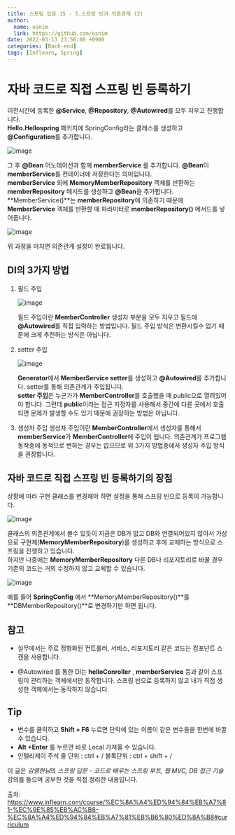 ```yaml
---
title: 스프링 입문 15 - 5.스프링 빈과 의존관계 (2)
author:
  name: osnim
  link: https://github.com/osnim
date: 2022-03-13 23:56:00 +0900
categories: [Back-end]
tags: [Inflearn, Spring]
---
```


# 자바 코드로 직접 스프링 빈 등록하기

이전시간에 등록한 **@Service**, **@Repository**, **@Autowired**를 모두 지우고 진행합니다.<br>
**Hello.Hellospring** 패키지에 SpringConfig라는 클래스를 생성하고 **@Configuration**를 추가합니다.

![image](https://user-images.githubusercontent.com/79408217/158066407-cb5c8c8b-851b-43be-8c0b-196dc79eeae0.png)

그 후 **@Bean** 어노테이션과 함께 **memberService** 를 추가합니다. **@Bean**이 **memberService**를 컨테이너에 저장한다는 의미입니다.<br>
**memberService** 외에 **MemoryMemberRepository** 객체를 반환하는 **memberRepository** 메서드를 생성하고 **@Bean**을 추가합니다.<br>
**MemberService()**는 **memberRepository**에 의존하기 때문에 **MemberService** 객체를 반환할 때 파라미터로 **memberRepository()** 메서드를 넣어줍니다.<br>

![image](https://user-images.githubusercontent.com/79408217/158066580-2f85fd85-2284-4c18-8422-ccad56aac3c2.png)

위 과정을 마치면 의존관계 설정이 완료됩니다.

## DI의 3가지 방법

1. 필드 주입

   ![image](https://user-images.githubusercontent.com/79408217/158066828-e9f28e95-beec-4b63-9b7e-d9be92293d60.png)

   필드 주입이란 **MemberController** 생성자 부분을 모두 지우고 필드에 **@Autowired**를 직접 입력하는 방법입니다. 필드 주입 방식은 변환시킬수 없기 때문에 크게 추천하는 방식은 아닙니다.

2. setter 주입

   ![image](https://user-images.githubusercontent.com/79408217/158066961-c8fe5b35-7b11-4e74-b1b8-dbc886540bde.png)

   **Generator**에서 **MemberService setter**를 생성하고 **@Autowired**를 추가합니다. setter를 통해 의존관계가 주입됩니다. <br>
   **setter 주입**은 누군가가 **MemberController**를 호출했을 때 public으로 열려있어야 합니다. 그런데 **public**이라는 접근 지정자를 사용해서 중간에 다른 곳에서 호출되면 문제가 발생할 수도 있기 때문에 권장하는 방법은 아닙니다.

3. 생성자 주입
   생성자 주입이란 **MemberController**에서 생성자를 통해서 **memberService**가 **MemberController**에 주입이 됩니다. 의존관계가 프로그램 동작중에 동적으로 변하는 경우는 없으므로 위 3가지 방법중에서 생성자 주입 방식을 권장합니다.

## 자바 코드로 직접 스프링 빈 등록하기의 장점

상황에 따라 구현 클래스를 변경해야 하면 설정을 통해 스프링 빈으로 등록이 가능합니다.

![image](https://user-images.githubusercontent.com/79408217/158067464-0b839a2d-2ec2-4838-b679-afbba433437f.png)

클래스의 의존관계에서 볼수 있듯이 지금은 DB가 없고 DB와 연결되어있지 않아서 가상으로 구현체(**MemoryMemberRepository**)를 생성하고 후에 교체하는 방식으로 스프링을 진행하고 있습니다.<br>
하지만 나중에는 **MemoryMemberRepository** 다른 DB나 리포지토리로 바꿀 경우 기존의 코드는 거의 수정하지 않고 교체할 수 있습니다.

![image](https://user-images.githubusercontent.com/79408217/158067613-06495a56-81b8-4d21-b4ab-98f4d6b7c878.png)

예를 들어 **SpringConfig** 에서 **MemoryMemberRepository()**를 **DBMemberRepository()**로 변경하기만 하면 됩니다.

## 참고

- 실무에서는 주로 정형화된 컨트롤러, 서비스, 리포지토리 같은 코드는 컴포넌트 스캔을 사용합니다.

- @Autowired 를 통한 DI는 **helloConroller** , **memberService** 등과 같이 스프링이 관리하는
  객체에서만 동작합니다. 스프링 빈으로 등록하지 않고 내가 직접 생성한 객체에서는 동작하지 않습니다.

## Tip

- 변수를 클릭하고 **Shift + F6** 누르면 단락에 있는 이름이 같은 변수들을 한번에 바꿀 수 있습니다.
- **Alt +Enter** 를 누르면 바로 Local 가져올 수 있습니다.
- 인텔리제이 주석
  줄 단위 : ctrl + /
  블록단위 : ctrl + shift + /

이 글은 *김영한님*의 _스프링 입문 - 코드로 배우는 스프링 부트, 웹 MVC, DB 접근 기술_ 강의를 들으며 공부한 것을 직접 정리한 내용입니다.

출처: <https://www.inflearn.com/course/%EC%8A%A4%ED%94%84%EB%A7%81-%EC%9E%85%EB%AC%B8-%EC%8A%A4%ED%94%84%EB%A7%81%EB%B6%80%ED%8A%B8#curriculum>
